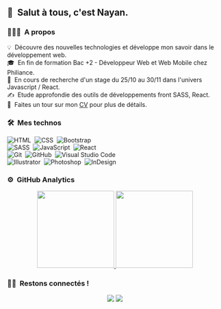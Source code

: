 ## 👋 &nbsp;Salut à tous, c'est Nayan.

### 👨🏻‍💻 &nbsp;A propos

💡 &nbsp;Découvre des nouvelles technologies et développe mon savoir dans le développement web.\
🎓 &nbsp;En fin de formation Bac +2 - Développeur Web et Web Mobile chez Philiance.\
🌱 &nbsp;En cours de recherche d'un stage du 25/10 au 30/11 dans l'univers Javascript / React.\
✍️ &nbsp;Etude approfondie des outils de développements front SASS, React.\
📄 &nbsp;Faites un tour sur mon [CV](https://nayanchauveau.github.io/resume-it/) pour plus de détails.

### 🛠 &nbsp;Mes technos

![HTML](https://img.shields.io/badge/-HTML-05122A?style=flat&logo=HTML5)&nbsp;
![CSS](https://img.shields.io/badge/-CSS-05122A?style=flat&logo=CSS3&logoColor=1572B6)&nbsp;
![Bootstrap](https://img.shields.io/badge/-Bootstrap-05122A?style=flat&logo=bootstrap&logoColor=563D7C)&nbsp;\
![SASS](https://img.shields.io/badge/-SASS-05122A?style=flat&logo=SASS)&nbsp;
![JavaScript](https://img.shields.io/badge/-JavaScript-05122A?style=flat&logo=javascript)&nbsp;
![React](https://img.shields.io/badge/-React-05122A?style=flat&logo=react)&nbsp;\
![Git](https://img.shields.io/badge/-Git-05122A?style=flat&logo=git)&nbsp;
![GitHub](https://img.shields.io/badge/-GitHub-05122A?style=flat&logo=github)&nbsp;
![Visual Studio Code](https://img.shields.io/badge/-Visual%20Studio%20Code-05122A?style=flat&logo=visual-studio-code&logoColor=007ACC)&nbsp;\
![Illustrator](https://img.shields.io/badge/-Illustrator-05122A?style=flat&logo=adobe-illustrator)&nbsp;
![Photoshop](https://img.shields.io/badge/-Photoshop-05122A?style=flat&logo=adobe-photoshop)&nbsp;
![InDesign](https://img.shields.io/badge/-InDesign-05122A?style=flat&logo=adobe-indesign)

### ⚙️ &nbsp;GitHub Analytics

<p align="center">
<a href="https://github.com/NayanChauveau">
  <img height="180em" src="https://github-readme-stats-eight-theta.vercel.app/api?username=NayanChauveau&show_icons=true&theme=algolia&include_all_commits=true&count_private=true"/>
  <img height="180em" src="https://github-readme-stats-eight-theta.vercel.app/api/top-langs/?username=NayanChauveau&layout=compact&langs_count=8&theme=algolia"/>
</a>
</p>

### 🤝🏻 &nbsp;Restons connectés !

<p align="center">
<a href="https://www.linkedin.com/in/nayan-chauveau/"><img src="https://img.shields.io/badge/-Nayan%20Chauveau-0077B5?style=flat&logo=Linkedin&logoColor=white"/></a>
<a href="mailto:nayan.chauveau@gmail.com"><img src="https://img.shields.io/badge/-nayan.chauveau@gmail.com-D14836?style=flat&logo=Gmail&logoColor=white"/></a>
</p>
